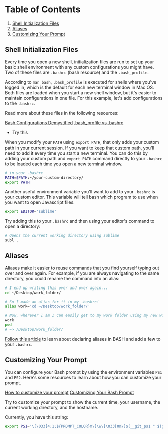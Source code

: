 # Table of Contents
1. [Shell Initialization Files](#Shell-Initialization-Files)
2. [Aliases](#Aliases)
3. [Customizing Your Prompt](#Customizing-Your-Prompt)


<a name="Shell-Initialization-Files"></a>
## Shell Initialization Files

Every time you open a new shell, initialization files are run to set up your basic shell environment with any custom configurations you might have. Two of these files are ```.bashrc``` (bash resource) and the ```.bash_profile```.

According to ```man bash```, ```.bash_profile``` is executed for shells where you've logged in, which is the default for each new terminal window in Mac OS. Both files are loaded when you start a new shell window, but it's easier to maintain configurations in one file. For this example, let's add configurations to the ```.bashrc```.

Read more about these files in the following resources:

[Bash Configurations Demystified](http://dghubble.com/blog/posts/.bashprofile-.profile-and-.bashrc-conventions/)
[.bash_profile vs .bashrc](http://www.joshstaiger.org/archives/2005/07/bash_profile_vs.html)

* Try this

When you modify your ```PATH``` using ```export PATH```, that only adds your custom path in your current session. If you want to keep that custom path, you'll need to add it every time you start a new terminal. You can do this by adding your custom path and ```export PATH``` command directly to your ```.bashrc``` to be loaded each time you open a new terminal window.

```bash
# in your .bashrc
PATH=$PATH:~/your-custom-directory/
export PATH
```

Another useful environment variable you'll want to add to your ```.bashrc``` is your custom editor. This variable will tell bash which program to use when you want to open Javascript files.


```bash
export EDITOR='sublime'
```

Try adding this to your ```.bashrc``` and then using your editor's command to open a directory:

```bash
# Opens the current working directory using sublime
subl .
```


<a name="Aliases"></a>
## Aliases

Aliases make it easier to reuse commands that you find yourself typing out over and over again. For example, if you are always navigating to the same directory, you could rename the command into an alias:

```bash
# I end up writing this over and over again...
cd ~/Desktop/work_folder/

# So I made an alias for it in my .bashrc!
alias work='cd ~/Desktop/work_folder/'

# Now, wherever I am I can easily get to my work folder using my new work command
work
pwd
# => /Desktop/work_folder/
```

[Follow this article](https://www.digitalocean.com/community/tutorials/an-introduction-to-useful-bash-aliases-and-functions) to learn about declaring aliases in BASH and add a few to your ```.bashrc```.


<a name="Customizing-Your-Prompt"></a>
## Customizing Your Prompt

You can configure your Bash prompt by using the environment variables `PS1` and `PS2`. Here's some resources to learn about how you can customize your prompt.

[How to customize your prompt](https://www.digitalocean.com/community/tutorials/how-to-customize-your-bash-prompt-on-a-linux-vps)
[Customizing Your Bash Prompt](http://www.aimeemarieknight.com/customizing-bash-prompt/)

Try to customize your prompt to show the current time, your username, the current working directory, and the hostname.

Currently, you have this string:

```bash
export PS1='\[\033[4;1;${PROMPT_COLOR}m\]\w\[\033[0m\]$(__git_ps1 " $(git config --get user.email) (%s)") \n🔥'
```

